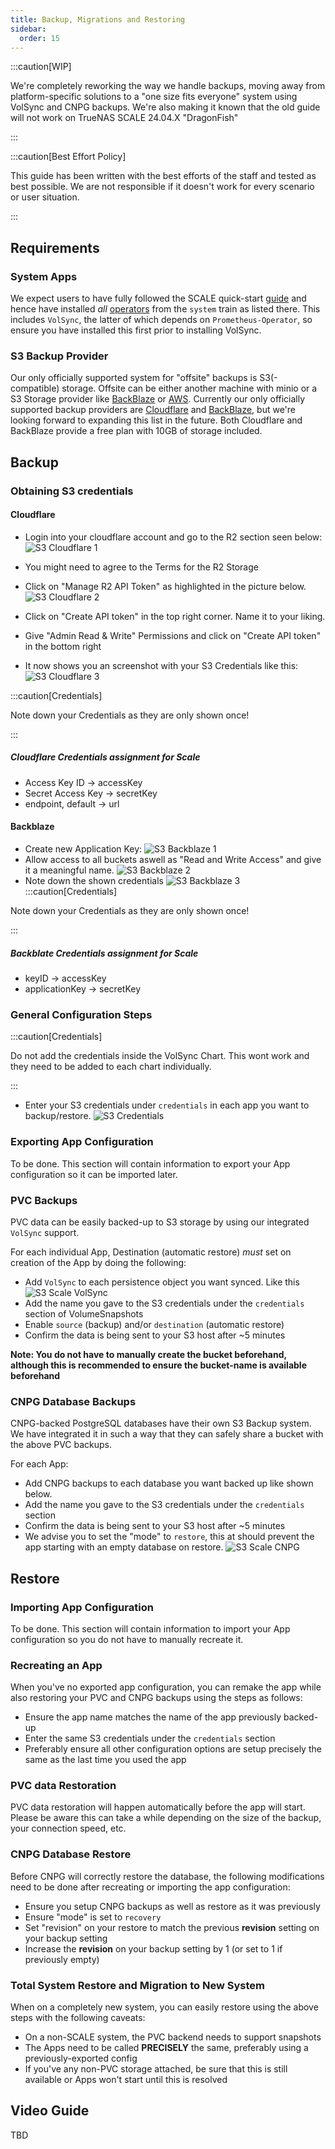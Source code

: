 ```yaml
---
title: Backup, Migrations and Restoring
sidebar:
  order: 15
---
```


:::caution[WIP]

We're completely reworking the way we handle backups, moving away from platform-specific solutions to a "one size fits everyone" system using VolSync and CNPG backups.
We're also making it known that the old guide will not work on TrueNAS SCALE 24.04.X "DragonFish"

:::

:::caution[Best Effort Policy]

This guide has been written with the best efforts of the staff and tested as best possible. We are not responsible if it doesn't work for every scenario or user situation.

:::

## Requirements

### System Apps

We expect users to have fully followed the SCALE quick-start [guide](/scale) and hence have installed *all* [operators](/scale/#minimal-getting-started-setup-with-scale) from the `system` train as listed there. This includes `VolSync`, the latter of which depends on `Prometheus-Operator`, so ensure you have installed this first prior to installing VolSync.


### S3 Backup Provider

Our only officially supported system for "offsite" backups is S3(-compatible) storage. Offsite can be either another machine with minio or a S3 Storage provider like [BackBlaze](https://www.backblaze.com/) or [AWS](https://aws.amazon.com/s3/pricing/). Currently our only officially supported backup providers are [Cloudflare](https://www.cloudflare.com/de-de/developer-platform/r2/) and [BackBlaze](https://www.backblaze.com/), but we're looking forward to expanding this list in the future.
Both Cloudflare and BackBlaze provide a free plan with 10GB of storage included.

## Backup

### Obtaining S3 credentials

#### Cloudflare

- Login into your cloudflare account and go to the R2 section seen below:
  ![S3 Cloudflare 1](./img/s3_cloudflare_1.png)
- You might need to agree to the Terms for the R2 Storage
- Click on "Manage R2 API Token" as highlighted in the picture below.
  ![S3 Cloudflare 2](./img/s3_cloudflare_2.png)

- Click on "Create API token" in the top right corner. Name it to your liking.
- Give "Admin Read & Write" Permissions and click on "Create API token" in the bottom right
- It now shows you an screenshot with your S3 Credentials like this:
![S3 Cloudflare 3](./img/s3_cloudflare_3.png)

:::caution[Credentials]

Note down your Credentials as they are only shown once!

:::

##### Cloudflare Credentials assignment for Scale
- Access Key ID -> accessKey
- Secret Access Key -> secretKey
- endpoint, default -> url

#### Backblaze 
- Create new Application Key:
  ![S3 Backblaze 1](./img/s3_backblaze_1.png)
- Allow access to all buckets aswell as "Read and Write Access" and give it a meaningful name.
![S3 Backblaze 2](./img/s3_backblaze_2.png)
- Note down the shown credentials
  ![S3 Backblaze 3](./img/s3_backblaze_3.png)
:::caution[Credentials]

Note down your Credentials as they are only shown once!

:::

##### Backblate Credentials assignment for Scale
- keyID -> accessKey
- applicationKey -> secretKey 


### General Configuration Steps

:::caution[Credentials]

Do not add the credentials inside the VolSync Chart. This wont work and they need to be added to each chart individually.

:::

- Enter your S3 credentials under `credentials` in each app you want to backup/restore.
  ![S3 Credentials](./img/s3_scale_credentials.png)

### Exporting App Configuration

To be done. This section will contain information to export your App configuration so it can be imported later.

### PVC Backups

PVC data can be easily backed-up to S3 storage by using our integrated `VolSync` support.

For each individual App, Destination (automatic restore) *must* set on creation of the App by doing the following:

- Add `VolSync` to each persistence object you want synced. Like this
  ![S3 Scale VolSync ](./img/s3_scale_pvc_backup.png)
- Add the name you gave to the S3 credentials under the `credentials` section of VolumeSnapshots
- Enable `source` (backup) and/or `destination` (automatic restore)
- Confirm the data is being sent to your S3 host after ~5 minutes

**Note: You do not have to manually create the bucket beforehand, although this is recommended to ensure the bucket-name is available beforehand**

### CNPG Database Backups

CNPG-backed PostgreSQL databases have their own S3 Backup system. We have integrated it in such a way that they can safely share a bucket with the above PVC backups.

For each App:

- Add CNPG backups to each database you want backed up like shown below.
- Add the name you gave to the S3 credentials under the `credentials` section
- Confirm the data is being sent to your S3 host after ~5 minutes
- We advise you to set the "mode" to `restore`, this at should prevent the app starting with an empty database on restore.
  ![S3 Scale CNPG ](./img/s3_scale_cnpg_backup.png)

## Restore

### Importing App Configuration

To be done. This section will contain information to import your App configuration so you do not have to manually recreate it.

### Recreating an App

When you've no exported app configuration, you can remake the app while also restoring your PVC and CNPG backups using the steps as follows:

- Ensure the app name matches the name of the app previously backed-up
- Enter the same S3 credentials under the `credentials` section
- Preferably ensure all other configuration options are setup precisely the same as the last time you used the app

### PVC data Restoration

PVC data restoration will happen automatically before the app will start. Please be aware this can take a while depending on the size of the backup, your connection speed, etc.

### CNPG Database Restore

Before CNPG will correctly restore the database, the following modifications need to be done after recreating or importing the app configuration:

- Ensure you setup CNPG backups as well as restore as it was previously
- Ensure "mode" is set to `recovery`
- Set "revision" on your restore to match the previous **revision** setting on your backup setting
- Increase the **revision** on your backup setting by 1 (or set to 1 if previously empty)

### Total System Restore and Migration to New System

When on a completely new system, you can easily restore using the above steps with the following caveats:

- On a non-SCALE system, the PVC backend needs to support snapshots
- The Apps need to be called **PRECISELY** the same, preferably using a previously-exported config
- If you've any non-PVC storage attached, be sure that this is still available or Apps won't start until this is resolved

## Video Guide

TBD
